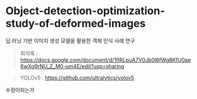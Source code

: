 # Object-detection-optimization-study-of-deformed-images
딥 러닝 기반 이미지 생성 모델을 활용한 객체 인식 사례 연구 

> 회의록 : https://docs.google.com/document/d/1fIRLpuA7V0Jb0l6fWg8KfU0ae6wXg9rNU_Z_M0-um4E/edit?usp=sharing

> YOLOv5 : https://github.com/ultralytics/yolov5


수정이되는가
